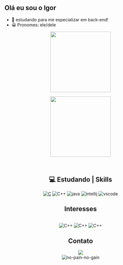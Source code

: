 ## Olá eu sou o Igor

- 📖 estudando para me especializar em back-end!
- 😀 Pronomes: ele/dele

<div align="center">
  <a href="https://github.com/IgorRRamos">
    <a href="https://github.com/IgorRRamos"><img height="200em" src="https://github-readme-stats.vercel.app/api/top-langs/?username=IgorRRamos&layout=compact&langs_count=7&theme=gotham">
 
 <img height="200em" src="https://github-readme-stats.vercel.app/api?username=IgorRRamos&show_icons=true&theme=gotham&include_all_commits=true&count_public=true"></a>
        <br>
  
</div>
<div style="display: inline_block"><br>
    <div align="center">
        <h2><strong>💻 Estudando | Skills</strong></h2>
        <a href="https://docs.microsoft.com/pt-br/cpp/c-language/?view=msvc-170"><img alt="C" src="https://img.shields.io/badge/C-00599C?style=for-the-badge&logo=c&logoColor=white"></a>
      <img align="center "alt="C++" src="https://img.shields.io/badge/C%2B%2B-00599C?style=for-the-badge&logo=c%2B%2B&logoColor=white"/>
      <img alt="java" src="https://img.shields.io/badge/Java-ED8B00?style=for-the-badge&logo=java&logoColor=white">
       <img alt="intellij" src="https://img.shields.io/badge/IntelliJIDEA-000000.svg?style=for-the-badge&logo=intellij-idea&logoColor=white">
       <img alt="vscode" src ="https://img.shields.io/badge/Visual%20Studio%20Code-0078d7.svg?style=for-the-badge&logo=visual-studio-code&logoColor=white">
        </a>
  
## Interesses
  
  <div style="display: inline_block"><br>
    <img align="center "alt="C++" src="https://img.shields.io/badge/HTML5-E34F26?style=for-the-badge&logo=html5&logoColor=white"/>
        </a>
  <img align="center "alt="C++" src="https://img.shields.io/badge/CSS3-1572B6?style=for-the-badge&logo=css3&logoColor=white"/>
        </a>
  <img align="center "alt="C++" src="https://img.shields.io/badge/JavaScript-F7DF1E?style=for-the-badge&logo=javascript&logoColor=black"/>
        </a>

## Contato

<div> 
  <a href = "mailto:ramosigorprofissional@gmail.com"><img src="https://img.shields.io/badge/-Gmail-%23333?style=for-the-badge&logo=gmail&logoColor=white" target="_blank"></a>
 
</div>

<img src="https://readme-typing-svg.herokuapp.com/?lines=no+pain+no+gain+=);&font=Fira%20Code&center=true&width=380&height=50" alt="no-pain-no-gain">
    </div> 






